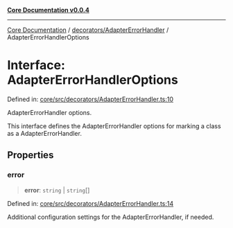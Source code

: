 [**Core Documentation v0.0.4**](../../../README.md)

***

[Core Documentation](../../../modules.md) / [decorators/AdapterErrorHandler](../README.md) / AdapterErrorHandlerOptions

# Interface: AdapterErrorHandlerOptions

Defined in: [core/src/decorators/AdapterErrorHandler.ts:10](https://github.com/stonemjs/core/blob/d2167ff53d508d3a75c05f0cf962180518d3e061/src/decorators/AdapterErrorHandler.ts#L10)

AdapterErrorHandler options.

This interface defines the AdapterErrorHandler options for marking a class as a AdapterErrorHandler.

## Properties

### error

> **error**: `string` \| `string`[]

Defined in: [core/src/decorators/AdapterErrorHandler.ts:14](https://github.com/stonemjs/core/blob/d2167ff53d508d3a75c05f0cf962180518d3e061/src/decorators/AdapterErrorHandler.ts#L14)

Additional configuration settings for the AdapterErrorHandler, if needed.
